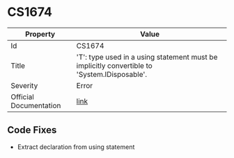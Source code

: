 # CS1674

| Property               | Value                                                                                             |
| ---------------------- | ------------------------------------------------------------------------------------------------- |
| Id                     | CS1674                                                                                            |
| Title                  | 'T': type used in a using statement must be implicitly convertible to 'System\.IDisposable'\.     |
| Severity               | Error                                                                                             |
| Official Documentation | [link](http://docs.microsoft.com/en-us/dotnet/csharp/language-reference/compiler-messages/cs1674) |

## Code Fixes

* Extract declaration from using statement
